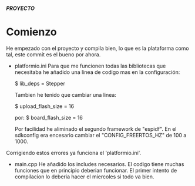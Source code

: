 ##### PROYECTO #####
# Comienzo
He empezado con el proyecto y compila bien, lo que es la plataforma como tal, este commit es el bueno por ahora. 

- platformio.ini
    Para que me funcionen todas las bibliotecas que necesitaba he añadido una linea de codigo mas en la configuración:

    $ lib_deps = Stepper

    Tambien he tenido que cambiar una linea:

    $ upload_flash_size = 16

    por: $ board_flash_size = 16

    Por facilidad he aliminado el segundo framework de "espidf".
    En el sdkconfig era encesario cambiar el "CONFIG_FREERTOS_HZ" de 100 a 1000.

Corrigiendo estos errores ya funciona el 'platformio.ini'.

- main.cpp
    He añadido los includes necesarios.
    El codigo tiene muchas funciones que en principio deberian funcionar.
    El primer intento de compilacion lo deberia hacer el miercoles si todo va bien.

